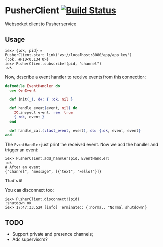 # PusherClient [![Build Status](https://travis-ci.org/edgurgel/pusher_client.png?branch=master)](https://travis-ci.org/edgurgel/pusher_client)

Websocket client to Pusher service

## Usage

```iex
iex> {:ok, pid} = PusherClient.start_link('ws://localhost:8080/app/app_key')
{:ok, #PID<0.134.0>}
iex> PusherClient.subscribe!(pid, "channel")
:ok
```

Now, describe a event handler to receive events from this connection:

```elixir
defmodule EventHandler do
  use GenEvent

  def init(_), do: { :ok, nil }

  def handle_event(event, nil) do
    IO.inspect event, raw: true
    { :ok, event }
  end

  def handle_call(:last_event, event), do: {:ok, event, event}
end
```

The `EventHandler` just print the received event. Now we add the handler and trigger an event:

```iex
iex> PusherClient.add_handler(pid, EventHandler)
:ok
# After an event:
{"channel", "message", [{"text", "Hello!"}]}
```

That's it!

You can disconnect too:

```iex
iex> PusherClient.disconnect!(pid)
:shutdown_ok
iex> 17:47:33.520 [info] Terminated: {:normal, "Normal shutdown"}
```

## TODO

* Support private and presence channels;
* Add supervisors?
